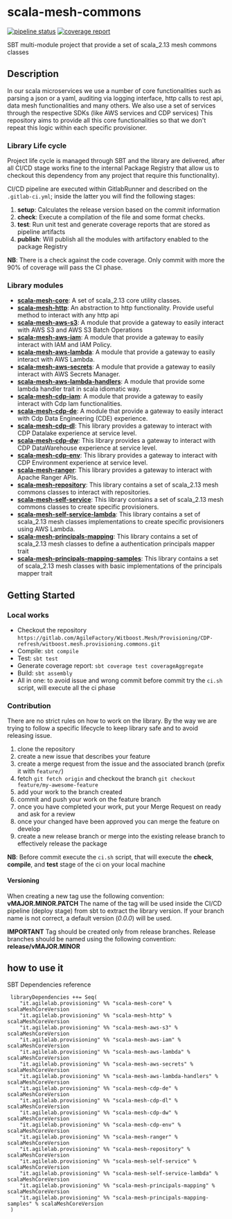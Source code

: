 # scala-mesh-commons

[![pipeline status](https://gitlab.com/AgileFactory/Witboost.Mesh/Provisioning/CDP-refresh/witboost.mesh.provisioning.commons/badges/master/pipeline.svg)](https://gitlab.com/AgileFactory/Witboost.Mesh/Provisioning/CDP-refresh/witboost.mesh.provisioning.commons/-/commits/master) [![coverage report](https://gitlab.com/AgileFactory/Witboost.Mesh/Provisioning/CDP-refresh/witboost.mesh.provisioning.commons/badges/master/coverage.svg)](https://gitlab.com/AgileFactory/Witboost.Mesh/Provisioning/CDP-refresh/witboost.mesh.provisioning.commons/-/commits/master)

SBT multi-module project that provide a set of scala_2.13 mesh commons classes

## Description
In our scala microservices we use a number of core functionalities such as parsing a json or a yaml, auditing via logging interface, http calls to rest api, data mesh functionalities and many others.
We also use a set of services through the respective SDKs (like AWS services and CDP services)
This repository aims to provide all this core functionalities so that we don't repeat this logic within each specific provisioner.

### Library Life cycle
Project life cycle is managed through SBT and the library are delivered, after all CI/CD stage works fine to the internal Package Registry that allow us to checkout this dependency from any project that require this functionality).

CI/CD pipeline are executed within GitlabRunner and described on the `.gitlab-ci.yml`; inside the latter you will find the following stages:
1. **setup**: Calculates the release version based on the commit information
2. **check**: Execute a compilation of the file and some format checks.
3. **test**: Run unit test and generate coverage reports that are stored as pipeline artifacts
4. **publish**: Will publish all the modules with artifactory enabled to the package Registry

**NB**: There is a check against the code coverage. Only commit with more the 90% of coverage will pass the CI phase.

### Library modules
* [**scala-mesh-core**](./core/README.md): A set of scala_2.13 core utility classes.
* [**scala-mesh-http**](./http/README.md): An abstraction to http functionality. Provide useful method to interact with any http api
* [**scala-mesh-aws-s3**](./aws-s3/README.md): A module that provide a gateway to easily interact with AWS S3 and AWS S3 Batch Operations
* [**scala-mesh-aws-iam**](./aws-iam/README.md): A module that provide a gateway to easily interact with IAM and IAM Policy.
* [**scala-mesh-aws-lambda**](./aws-lambda/README.md): A module that provide a gateway to easily interact with AWS Lambda.
* [**scala-mesh-aws-secrets**](./aws-secrets/README.md): A module that provide a gateway to easily interact with AWS Secrets Manager.
* [**scala-mesh-aws-lambda-handlers**](./aws-lambda-handlers/README.md): A module that provide some lambda handler trait in scala idiomatic way.
* [**scala-mesh-cdp-iam**](./cdp-iam/README.md): A module that provide a gateway to easily interact with Cdp Iam functionalities.
* [**scala-mesh-cdp-de**](./cdp-de/README.md): A module that provide a gateway to easily interact with Cdp Data Engineering (CDE) experience.
* [**scala-mesh-cdp-dl**](./cdp-dl/README.md): This library provides a gateway to interact with CDP Datalake experience at service level.
* [**scala-mesh-cdp-dw**](./cdp-dw/README.md): This library provides a gateway to interact with CDP DataWarehouse experience at service level.
* [**scala-mesh-cdp-env**](./cdp-env/README.md): This library provides a gateway to interact with CDP Environment experience at service level.
* [**scala-mesh-ranger**](./ranger/README.md): This library provides a gateway to interact with Apache Ranger APIs.
* [**scala-mesh-repository**](./repository/README.md): This library contains a set of scala_2.13 mesh commons classes to interact with repositories.
* [**scala-mesh-self-service**](./self-service/README.md): This library contains a set of scala_2.13 mesh commons classes to create specific provisioners.
* [**scala-mesh-self-service-lambda**](./self-service-lambda/README.md): This library contains a set of scala_2.13 mesh classes implementations to create specific provisioners using AWS Lambda.
* [**scala-mesh-principals-mapping**](./principals-mapping/README.md): This library contains a set of scala_2.13 mesh
  classes to define a authentication principals mapper trait
* [**scala-mesh-principals-mapping-samples**](./principals-mapping-samples/README.md): This library contains a set of
  scala_2.13 mesh classes with basic implementations of the principals mapper trait

## Getting Started

### Local works

* Checkout the repository `https://gitlab.com/AgileFactory/Witboost.Mesh/Provisioning/CDP-refresh/witboost.mesh.provisioning.commons.git`
* Compile: `sbt compile`
* Test: `sbt test`
* Generate coverage report: `sbt coverage test coverageAggregate`
* Build: `sbt assembly`
* All in one: to avoid issue and wrong commit before commit try the `ci.sh` script, will execute all the ci phase

### Contribution

There are no strict rules on how to work on the library. 
By the way we are trying to follow a specific lifecycle to keep library safe and to avoid releasing issue.
1. clone the repository
2. create a new issue that describes your feature
3. create a merge request from the issue and the associated branch (prefix it with `feature/`)
4. fetch `git fetch origin` and checkout the branch `git checkout feature/my-awesome-feature`
5. add your work to the branch created
6. commit and push your work on the feature branch
7. once you have completed your work, put your Merge Request on ready and ask for a review
8. once your changed have been approved you can merge the feature on develop
9. create a new release branch or merge into the existing release branch to effectively release the package

**NB**: Before commit execute the `ci.sh` script, that will execute the **check**, **compile**, and **test** stage of the ci on your local machine


#### Versioning

When creating a new tag use the following convention: **vMAJOR.MINOR.PATCH**
The name of the tag will be used inside the CI/CD pipeline (deploy stage) from sbt to extract the library version.
If your branch name is not correct, a default version (*0.0.0*) will be used.

**IMPORTANT**
Tag should be created only from release branches. Release branches should be named using the following convention: **release/vMAJOR.MINOR**

## how to use it

SBT Dependencies reference
```
 libraryDependencies ++= Seq(    
    "it.agilelab.provisioning" %% "scala-mesh-core" % scalaMeshCoreVersion
    "it.agilelab.provisioning" %% "scala-mesh-http" % scalaMeshCoreVersion
    "it.agilelab.provisioning" %% "scala-mesh-aws-s3" % scalaMeshCoreVersion
    "it.agilelab.provisioning" %% "scala-mesh-aws-iam" % scalaMeshCoreVersion
    "it.agilelab.provisioning" %% "scala-mesh-aws-lambda" % scalaMeshCoreVersion
    "it.agilelab.provisioning" %% "scala-mesh-aws-secrets" % scalaMeshCoreVersion
    "it.agilelab.provisioning" %% "scala-mesh-aws-lambda-handlers" % scalaMeshCoreVersion
    "it.agilelab.provisioning" %% "scala-mesh-cdp-de" % scalaMeshCoreVersion
    "it.agilelab.provisioning" %% "scala-mesh-cdp-dl" % scalaMeshCoreVersion
    "it.agilelab.provisioning" %% "scala-mesh-cdp-dw" % scalaMeshCoreVersion
    "it.agilelab.provisioning" %% "scala-mesh-cdp-env" % scalaMeshCoreVersion
    "it.agilelab.provisioning" %% "scala-mesh-ranger" % scalaMeshCoreVersion
    "it.agilelab.provisioning" %% "scala-mesh-repository" % scalaMeshCoreVersion
    "it.agilelab.provisioning" %% "scala-mesh-self-service" % scalaMeshCoreVersion
    "it.agilelab.provisioning" %% "scala-mesh-self-service-lambda" % scalaMeshCoreVersion
    "it.agilelab.provisioning" %% "scala-mesh-principals-mapping" % scalaMeshCoreVersion
    "it.agilelab.provisioning" %% "scala-mesh-principals-mapping-samples" % scalaMeshCoreVersion
 )
```
